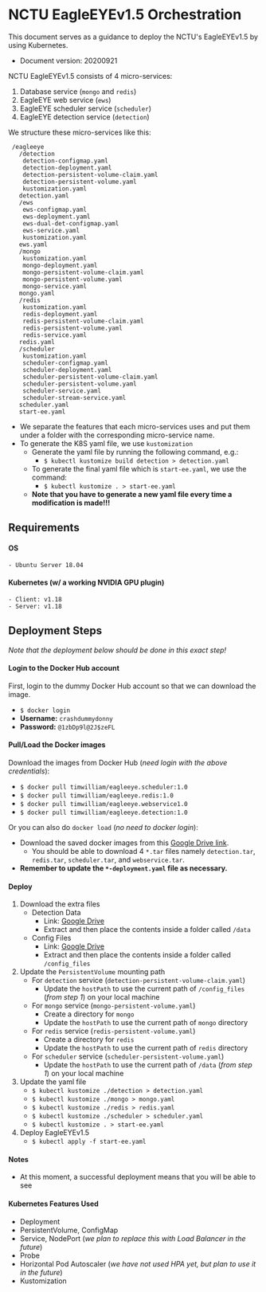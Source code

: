 
 # NCTU EagleEYEv1.5 Orchestration
This document serves as a guidance to deploy the NCTU's EagleEYEv1.5 by using Kubernetes.
- Document version: 20200921

NCTU EagleEYEv1.5 consists of 4 micro-services:
1. Database service (`mongo` and `redis`)
2. EagleEYE web service (`ews`)
3. EagleEYE scheduler service (`scheduler`)
4. EagleEYE detection service (`detection`)

We structure these micro-services like this:			
```
 /eagleeye
   /detection
	detection-configmap.yaml
	detection-deployment.yaml
	detection-persistent-volume-claim.yaml
	detection-persistent-volume.yaml
	kustomization.yaml
   detection.yaml
   /ews
	ews-configmap.yaml
	ews-deployment.yaml
	ews-dual-det-configmap.yaml
	ews-service.yaml
	kustomization.yaml
   ews.yaml
   /mongo
	kustomization.yaml
	mongo-deployment.yaml
	mongo-persistent-volume-claim.yaml
	mongo-persistent-volume.yaml
	mongo-service.yaml
   mongo.yaml
   /redis
	kustomization.yaml
	redis-deployment.yaml
	redis-persistent-volume-claim.yaml
	redis-persistent-volume.yaml
	redis-service.yaml
   redis.yaml
   /scheduler
	kustomization.yaml
	scheduler-configmap.yaml
	scheduler-deployment.yaml
	scheduler-persistent-volume-claim.yaml
	scheduler-persistent-volume.yaml
	scheduler-service.yaml
	scheduler-stream-service.yaml
   scheduler.yaml
   start-ee.yaml
```
- We separate the features that each micro-services uses and put them under a folder with the corresponding micro-service name.
- To generate the K8S yaml file, we use `kustomization`
	- Generate the yaml file by running the following command, e.g.: 
		- `$ kubectl kustomize build detection > detection.yaml`
	- To generate the final yaml file which is `start-ee.yaml`, we use the command:
		- `$ kubectl kustomize . > start-ee.yaml`
	- **Note that you have to generate a new yaml file every time a modification is made!!!**

## Requirements
#### OS
	- Ubuntu Server 18.04
#### Kubernetes (w/ a working NVIDIA GPU plugin)
	- Client: v1.18
	- Server: v1.18

## Deployment Steps
*Note that the deployment below should be done in this exact step!*

#### Login to the Docker Hub account

First, login to the dummy Docker Hub account so that we can download the image.
- `$ docker login` 
- **Username:** `crashdummydonny`
- **Password:** `@1zbDp9l@2J$zeFL`

#### Pull/Load the Docker images

Download the images from Docker Hub (*need login with the above credentials*):
- `$ docker pull timwilliam/eagleeye.scheduler:1.0`
- `$ docker pull timwilliam/eagleeye.redis:1.0`
- `$ docker pull timwilliam/eagleeye.webservice1.0`
- `$ docker pull timwilliam/eagleeye.detection:1.0`

Or you can also do `docker load` (*no need to docker login*):
- Download the saved docker images from this [Google Drive link](https://drive.google.com/drive/folders/1rKNg4dry7zVALIYYSordI8G3CE5iE4K0?usp=sharing).
	- You should be able to download 4 `*.tar` files namely `detection.tar`, `redis.tar`, `scheduler.tar`, and `webservice.tar`.
- **Remember to update the `*-deployment.yaml` file as necessary.**

#### Deploy
 1. Download the extra files
	 - Detection Data
		 - Link: [Google Drive](https://drive.google.com/file/d/1YpczmyStbl0FYtiiXuJjkBeIxFdbQWSE/view?usp=sharing)
		 - Extract and then place the contents inside a folder called `/data`
	- Config Files
		 - Link: [Google Drive](https://drive.google.com/file/d/18M1WZhsh-dfqbJjB8HiN0r-yHG8CBOQU/view?usp=sharing)
		 - Extract and then place the contents inside a folder called `/config_files`
 2. Update the `PersistentVolume` mounting path
	 - For `detection` service (`detection-persistent-volume-claim.yaml`)
		 - Update the `hostPath` to use the current path of `/config_files` (*from step 1*) on your local machine
	 - For `mongo` service (`mongo-persistent-volume.yaml`)
		 - Create a directory for `mongo`
		 - Update the `hostPath` to use the current path of `mongo` directory
	 -  For `redis` service (`redis-persistent-volume.yaml`)
		 - Create a directory for `redis`
		 - Update the `hostPath` to use the current path of `redis` directory
	-  For `scheduler` service (`scheduler-persistent-volume.yaml`)
		 - Update the `hostPath` to use the current path of `/data` (*from step 1*) on your local machine
3. Update the yaml file
	- `$ kubectl kustomize ./detection > detection.yaml`
	- `$ kubectl kustomize ./mongo > mongo.yaml`
	- `$ kubectl kustomize ./redis > redis.yaml`
	- `$ kubectl kustomize ./scheduler > scheduler.yaml`
	- `$ kubectl kustomize . > start-ee.yaml`
4. Deploy EagleEYEv1.5
	- `$ kubectl apply -f start-ee.yaml`

#### Notes
- At this moment, a successful deployment means that you will be able to see

#### Kubernetes Features Used
- Deployment
- PersistentVolume, ConfigMap
- Service, NodePort (*we plan to replace this with Load Balancer in the future*)
- Probe
- Horizontal Pod Autoscaler (*we have not used HPA yet, but plan to use it in the future*)
- Kustomization


